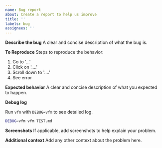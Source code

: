 ```yaml
---
name: Bug report
about: Create a report to help us improve
title: ''
labels: bug
assignees: ''
---
```


**Describe the bug**
A clear and concise description of what the bug is.

**To Reproduce**
Steps to reproduce the behavior:

1. Go to '...'
2. Click on '....'
3. Scroll down to '....'
4. See error

**Expected behavior**
A clear and concise description of what you expected to happen.

**Debug log**

Run `vfm` with `DEBUG=vfm` to see detailed log.

```bash
DEBUG=vfm vfm TEST.md
```

**Screenshots**
If applicable, add screenshots to help explain your problem.

**Additional context**
Add any other context about the problem here.
